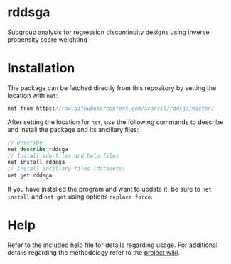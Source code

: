 # rddsga
Subgroup analysis for regression discontinuity designs using inverse propensity score weighting

# Installation
The package can be fetched directly from this repository by setting the location with `net`:
```stata
net from https://raw.githubusercontent.com/acarril/rddsga/master/
```
After setting the location for `net`, use the following commands to describe and install the package and its ancillary files:
```stata
// Describe
net describe rddsga
// Install ado-files and help files
net install rddsga
// Install ancillary files (datasets)
net get rddsga
```

If you have installed the program and want to update it, be sure to `net install` and `net get` using options `replace force`.

# Help
Refer to the included help file for details regarding usage.
For additional details regarding the methodology refer to the [project wiki](https://gitlab.com/acarril/rddsga/wikis/home).